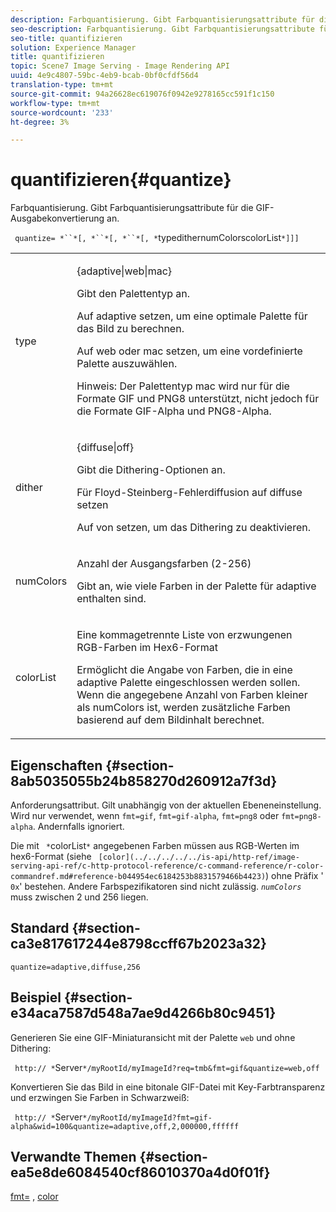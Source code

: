 ```yaml
---
description: Farbquantisierung. Gibt Farbquantisierungsattribute für die GIF-Ausgabekonvertierung an.
seo-description: Farbquantisierung. Gibt Farbquantisierungsattribute für die GIF-Ausgabekonvertierung an.
seo-title: quantifizieren
solution: Experience Manager
title: quantifizieren
topic: Scene7 Image Serving - Image Rendering API
uuid: 4e9c4807-59bc-4eb9-bcab-0bf0cfdf56d4
translation-type: tm+mt
source-git-commit: 94a26628ec619076f0942e9278165cc591f1c150
workflow-type: tm+mt
source-wordcount: '233'
ht-degree: 3%

---
```



# quantifizieren{#quantize}

Farbquantisierung. Gibt Farbquantisierungsattribute für die GIF-Ausgabekonvertierung an.

` quantize= *``*[, *``*[, *``*[, *`typedithernumColorscolorList`*]]]`

<table id="table_A669A9058C8043A5BAE80B03A13B015B"> 
 <tbody> 
  <tr> 
   <td colname="col1"> <p> <span class="codeph"> <span class="varname"> type </span> </span> </p> </td> 
   <td colname="col2"> <p> <span class="codeph"> {adaptive|web|mac}  </span> </p> <p>Gibt den Palettentyp an. </p> <p>Auf <span class="codeph"> adaptive </span> setzen, um eine optimale Palette für das Bild zu berechnen. </p> <p>Auf <span class="codeph"> web </span> oder <span class="codeph"> mac </span> setzen, um eine vordefinierte Palette auszuwählen. </p> <p> <p>Hinweis:  Der Palettentyp <span class="codeph"> mac </span> wird nur für die Formate GIF und PNG8 unterstützt, nicht jedoch für die Formate GIF-Alpha und PNG8-Alpha. </p> </p> </td> 
  </tr> 
  <tr> 
   <td colname="col1"> <p> <span class="codeph"> <span class="varname"> dither  </span> </span> </p> </td> 
   <td colname="col2"> <p> <span class="codeph"> {diffuse|off}  </span> </p> <p>Gibt die Dithering-Optionen an. </p> <p>Für Floyd-Steinberg-Fehlerdiffusion auf <span class="codeph"> diffuse </span> setzen </p> <p>Auf <span class="codeph"> von </span> setzen, um das Dithering zu deaktivieren. </p> </td> 
  </tr> 
  <tr> 
   <td colname="col1"> <p> <span class="codeph"> <span class="varname"> numColors  </span> </span> </p> </td> 
   <td colname="col2"> <p>Anzahl der Ausgangsfarben (2-256) </p> <p>Gibt an, wie viele Farben in der Palette <span class="codeph"> für adaptive </span> enthalten sind. </p> </td> 
  </tr> 
  <tr> 
   <td colname="col1"> <p> <span class="codeph"> <span class="varname"> colorList  </span> </span> </p> </td> 
   <td colname="col2"> <p>Eine kommagetrennte Liste von erzwungenen RGB-Farben im Hex6-Format </p> <p>Ermöglicht die Angabe von Farben, die in eine adaptive Palette <span class="codeph"> eingeschlossen werden sollen. </span> Wenn die angegebene Anzahl von Farben kleiner als <span class="codeph"> <span class="varname"> numColors </span> </span> ist, werden zusätzliche Farben basierend auf dem Bildinhalt berechnet. </p> </td> 
  </tr> 
 </tbody> 
</table>

## Eigenschaften {#section-8ab5035055b24b858270d260912a7f3d}

Anforderungsattribut. Gilt unabhängig von der aktuellen Ebeneneinstellung. Wird nur verwendet, wenn `fmt=gif`, `fmt=gif-alpha`, `fmt=png8` oder `fmt=png8-alpha`. Andernfalls ignoriert.

Die mit ` *`colorList`*` angegebenen Farben müssen aus RGB-Werten im hex6-Format (siehe ` [color](../../../../../is-api/http-ref/image-serving-api-ref/c-http-protocol-reference/c-command-reference/r-color-commandref.md#reference-b044954ec6184253b8831579466b4423)`) ohne Präfix &#39; `0x`&#39; bestehen. Andere Farbspezifikatoren sind nicht zulässig. *`numColors`* muss zwischen 2 und 256 liegen.

## Standard {#section-ca3e817617244e8798ccff67b2023a32}

`quantize=adaptive,diffuse,256`

## Beispiel {#section-e34aca7587d548a7ae9d4266b80c9451}

Generieren Sie eine GIF-Miniaturansicht mit der Palette `web` und ohne Dithering:

` http:// *`Server`*/myRootId/myImageId?req=tmb&fmt=gif&quantize=web,off`

Konvertieren Sie das Bild in eine bitonale GIF-Datei mit Key-Farbtransparenz und erzwingen Sie Farben in Schwarzweiß:

` http:// *`Server`*/myRootId/myImageId?fmt=gif-alpha&wid=100&quantize=adaptive,off,2,000000,ffffff`

## Verwandte Themen {#section-ea5e8de6084540cf86010370a4d0f01f}

[fmt=](../../../../../is-api/http-ref/image-serving-api-ref/c-http-protocol-reference/c-command-reference/r-is-http-fmt.md#reference-cdf10043423b45ba9fe15157fb3ae37a) ,  [color](/help/aem-is-ir-api/is-api/http-ref/image-serving-api-ref/c-http-protocol-reference/c-data-types/r-is-http-color.md)
